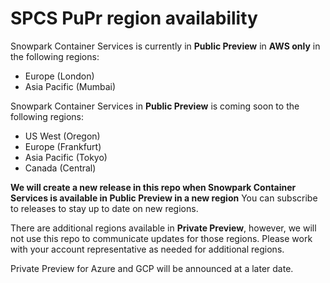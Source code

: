 # SPCS PuPr region availability

Snowpark Container Services is currently in **Public Preview** in **AWS only** in the following regions:
- Europe (London)
- Asia Pacific (Mumbai)

Snowpark Container Services in **Public Preview** is coming soon to the following regions:
- US West (Oregon)
- Europe (Frankfurt)
- Asia Pacific (Tokyo)
- Canada (Central)

**We will create a new release in this repo when Snowpark Container Services is available in Public Preview in a new region** You can subscribe to releases to stay up to date on new regions.

There are additional regions available in **Private Preview**, however, we will not use this repo to communicate updates for those regions. Please work with your account representative as needed for additional regions.

Private Preview for Azure and GCP will be announced at a later date.
